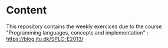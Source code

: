 Content
=======

This repository contains the weekly exercices due to the course "Programming languages, concepts and implementation" :
https://blog.itu.dk/SPLC-E2013/
